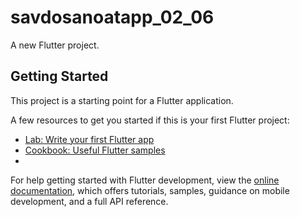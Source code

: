 # savdosanoatapp_02_06

A new Flutter project.

## Getting Started

This project is a starting point for a Flutter application.

A few resources to get you started if this is your first Flutter project:

- [Lab: Write your first Flutter app](https://docs.flutter.dev/get-started/codelab)
- [Cookbook: Useful Flutter samples](https://docs.flutter.dev/cookbook)
- 

For help getting started with Flutter development, view the
[online documentation](https://docs.flutter.dev/), which offers tutorials,
samples, guidance on mobile development, and a full API reference.
